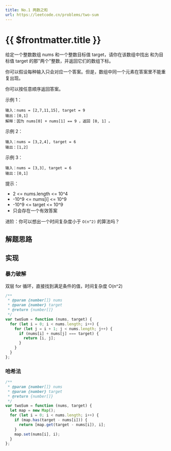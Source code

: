 ```yaml
---
title: No.1 两数之和
url: https://leetcode.cn/problems/two-sum
---
```


# <a class='!no-underline' :href="$frontmatter.url" target="_blank">{{ $frontmatter.title }}</a>

给定一个整数数组 nums 和一个整数目标值 target，请你在该数组中找出 和为目标值 target 的那"两个"整数，并返回它们的数组下标。

你可以假设每种输入只会对应一个答案。但是，数组中同一个元素在答案里不能重复出现。

你可以按任意顺序返回答案。

示例 1：

```text
输入：nums = [2,7,11,15], target = 9
输出：[0,1]
解释：因为 nums[0] + nums[1] == 9 ，返回 [0, 1] 。
```

示例 2：

```text
输入：nums = [3,2,4], target = 6
输出：[1,2]
```

示例 3：

```text
输入：nums = [3,3], target = 6
输出：[0,1]
```

提示：

- 2 <= nums.length <= 10^4
- -10^9 <= nums\[i\] <= 10^9
- -10^9 <= target <= 10^9
- 只会存在一个有效答案

进阶：你可以想出一个时间复杂度小于 `O(n^2)` 的算法吗？

## 解题思路

## 实现

### 暴力破解

双层 for 循环，直接找到满足条件的值，时间复杂度 O(n^2)

```js
/**
 * @param {number[]} nums
 * @param {number} target
 * @return {number[]}
 */
var twoSum = function (nums, target) {
  for (let i = 0; i < nums.length; i++) {
    for (let j = i + 1; j < nums.length; j++) {
      if (nums[i] + nums[j] === target) {
        return [i, j];
      }
    }
  }
};
```

### 哈希法

```js
/**
 * @param {number[]} nums
 * @param {number} target
 * @return {number[]}
 */
var twoSum = function (nums, target) {
  let map = new Map();
  for (let i = 0; i < nums.length; i++) {
    if (map.has(target - nums[i])) {
      return [map.get(target - nums[i]), i];
    }
    map.set(nums[i], i);
  }
};
```
